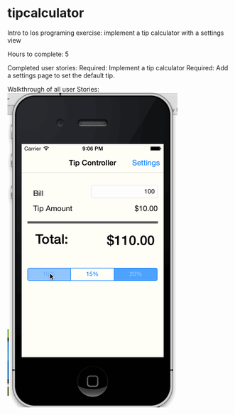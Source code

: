 tipcalculator
=============

Intro to Ios programing exercise: implement a tip calculator
with a settings view

Hours to complete: 5

Completed user stories:
	Required: Implement a tip calculator
	Required: Add a settings page to set the default tip.

Walkthrough of all user Stories:
![TipCalculator](tipCalculator.gif)